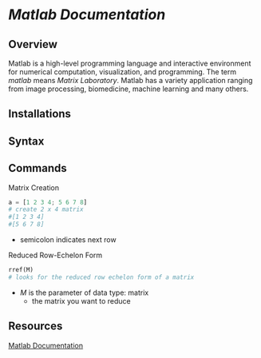 # ***Matlab Documentation***

## **Overview**
Matlab is a high-level programming language and interactive environment for numerical computation, visualization, and programming. The term *matlab* means *Matrix Laboratory*. Matlab has a variety application ranging from image processing, biomedicine, machine learning and many others.

## **Installations**



## **Syntax**

## **Commands**

Matrix Creation

```python
a = [1 2 3 4; 5 6 7 8]
# create 2 x 4 matrix 
#[1 2 3 4]
#[5 6 7 8]
```
- semicolon indicates next row

Reduced Row-Echelon Form
```python
rref(M)
# looks for the reduced row echelon form of a matrix
```
- *M* is the parameter of data type: matrix
    - the matrix you want to reduce

## **Resources**

[Matlab Documentation](https://www.mathworks.com/help/matlab/)